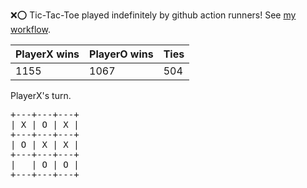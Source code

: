 :x::o: Tic-Tac-Toe played indefinitely by github action runners! See [my workflow](.github/workflows/play.yaml).

|PlayerX wins|PlayerO wins|Ties|
|-|-|-|
|1155|1067|504|

PlayerX's turn.

<pre>
+---+---+---+
| X | O | X |
+---+---+---+
| O | X | X |
+---+---+---+
|   | O | O |
+---+---+---+
</pre>